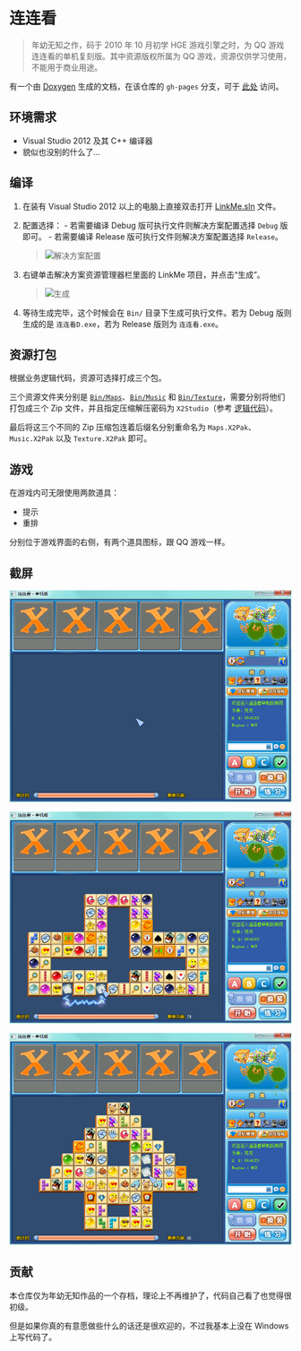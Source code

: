 # 连连看

> 年幼无知之作，码于 2010 年 10 月初学 HGE 游戏引擎之时，为 QQ 游戏连连看的单机复刻版。其中资源版权所属为 QQ 游戏，资源仅供学习使用，不能用于商业用途。

有一个由 [Doxygen](http://www.stack.nl/~dimitri/doxygen/) 生成的文档，在该仓库的 `gh-pages` 分支，可于 [此处](http://blog.xcoder.in/lianliankan/) 访问。

## 环境需求

  * Visual Studio 2012 及其 C++ 编译器
  * 貌似也没别的什么了...
  
## 编译

  1. 在装有 Visual Studio 2012 以上的电脑上直接双击打开 [LinkMe.sln](https://github.com/XadillaX/lianliankan/blob/master/LinkMe.sln) 文件。
  2. 配置选择：
    - 若需要编译 Debug 版可执行文件则解决方案配置选择 `Debug` 版即可。
    - 若需要编译 Release 版可执行文件则解决方案配置选择 `Release`。

      > ![解决方案配置](http://ww4.sinaimg.cn/large/a15b4afegw1evknv8wdiqj20jb02naad)

  3. 右键单击解决方案资源管理器栏里面的 LinkMe 项目，并点击“生成”。

      > ![生成](http://ww4.sinaimg.cn/large/a15b4afegw1evknwww13rj20d30ju42h)

  4. 等待生成完毕，这个时候会在 `Bin/` 目录下生成可执行文件。若为 Debug 版则生成的是 `连连看D.exe`，若为 Release 版则为 `连连看.exe`。
  
## 资源打包

根据业务逻辑代码，资源可选择打成三个包。

三个资源文件夹分别是 [`Bin/Maps`](https://github.com/XadillaX/lianliankan/tree/master/Bin/Maps)、[`Bin/Music`](https://github.com/XadillaX/lianliankan/tree/master/Bin/Music) 和 [`Bin/Texture`](https://github.com/XadillaX/lianliankan/tree/master/Bin/Texture)，需要分别将他们打包成三个 Zip 文件，并且指定压缩解压密码为 `X2Studio`（参考 [逻辑代码](https://github.com/XadillaX/lianliankan/blob/master/GameWorld.h#L33)）。

最后将这三个不同的 Zip 压缩包连着后缀名分别重命名为 `Maps.X2Pak`、`Music.X2Pak` 以及 `Texture.X2Pak` 即可。

## 游戏

在游戏内可无限使用两款道具：

  * 提示
  * 重排
  
分别位于游戏界面的右侧，有两个道具图标，跟 QQ 游戏一样。

## 截屏

![1](Screenshot/1.png)

![2](Screenshot/2.png)

![3](Screenshot/3.png)

## 贡献

本仓库仅为年幼无知作品的一个存档，理论上不再维护了，代码自己看了也觉得很初级。

但是如果你真的有意愿做些什么的话还是很欢迎的，不过我基本上没在 Windows 上写代码了。